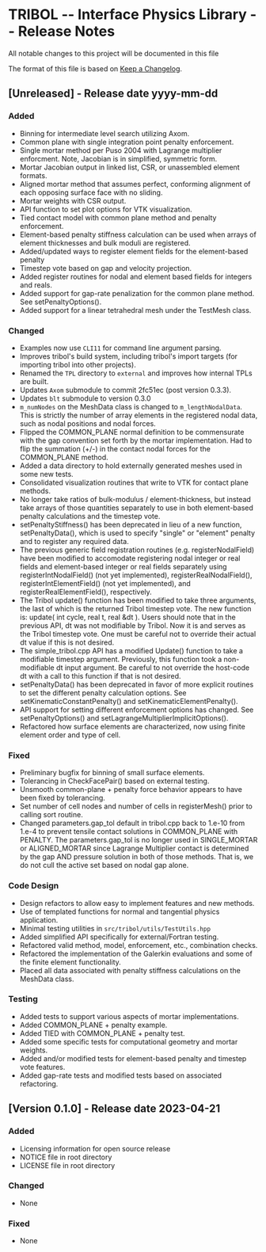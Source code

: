 # TRIBOL -- Interface Physics Library -- Release Notes

All notable changes to this project will be documented in this file

The format of this file is based on [Keep a Changelog](http://keepachangelog.com/en/1.0.0/).

## [Unreleased] - Release date yyyy-mm-dd 

### Added
- Binning for intermediate level search utilizing Axom.
- Common plane with single integration point penalty enforcement.
- Single mortar method per Puso 2004 with Lagrange multiplier enforcment.
  Note, Jacobian is in simplified, symmetric form.
- Mortar Jacobian output in linked list, CSR, or unassembled element formats.
- Aligned mortar method that assumes perfect, conforming alignment of 
  each opposing surface face with no sliding.
- Mortar weights with CSR output.
- API function to set plot options for VTK visualization.
- Tied contact model with common plane method and penalty enforcement.
- Element-based penalty stiffness calculation can be used when arrays of 
  element thicknesses and bulk moduli are registered.
- Added/updated ways to register element fields for the element-based penalty
- Timestep vote based on gap and velocity projection.
- Added register routines for nodal and element based fields for integers 
  and reals.
- Added support for gap-rate penalization for the common plane method.
  See setPenaltyOptions().
- Added support for a linear tetrahedral mesh under the TestMesh class.

### Changed
- Examples now use `CLI11` for command line argument parsing.
- Improves tribol's build system, including tribol's import targets 
  (for importing tribol into other projects).
- Renamed the `TPL` directory to `external` and improves how internal TPLs are built.
- Updates `Axom` submodule to commit 2fc51ec (post version 0.3.3).
- Updates `blt` submodule to version 0.3.0
- `m_numNodes` on the MeshData class is changed to `m_lengthNodalData`. This is 
  strictly the number of array elements in the registered nodal data, 
  such as nodal positions and nodal forces.
- Flipped the COMMON_PLANE normal definition to be commensurate with the 
  gap convention set forth by the mortar implementation. Had to flip 
  the summation (+/-) in the contact nodal forces for the COMMON_PLANE 
  method.
- Added a data directory to hold externally generated meshes used in some new tests.
- Consolidated visualization routines that write to VTK for contact plane methods.
- No longer take ratios of bulk-modulus / element-thickness, but instead take arrays 
  of those quantities separately to use in both element-based penalty calculations 
  and the timestep vote. 
- setPenaltyStiffness() has been deprecated in lieu of a new function, setPenaltyData(),
  which is used to specify "single" or "element" penalty and to register any required data.
- The previous generic field registration routines (e.g. registerNodalField) have been 
  modified to accomodate registering nodal integer or real fields and element-based 
  integer or real fields separately using registerIntNodalField() (not yet implemented), 
  registerRealNodalField(), registerIntElementField() (not yet implemented), and 
  registerRealElementField(), respectively.
- The Tribol update() function has been modified to take three arguments, the last of 
  which is the returned Tribol timestep vote. The new function is:
     update( int cycle, real t, real &dt ). 
  Users should note that in the previous API, dt was not modifiable by Tribol. Now it is 
  and serves as the Tribol timestep vote. One must be careful not to override their actual 
  dt value if this is not desired.
- The simple_tribol.cpp API has a modified Update() function to take a modifiable timestep 
  argument. Previously, this function took a non-modifiable dt input argument. Be careful 
  to not override the host-code dt with a call to this function if that is not desired.
- setPenaltyData() has been deprecated in favor of more explicit routines to set the different 
  penalty calculation options. See setKinematicConstantPenalty() and setKinematicElementPenalty(). 
- API support for setting different enforcement options has changed. See setPenaltyOptions() and 
  setLagrangeMultiplierImplicitOptions(). 
- Refactored how surface elements are characterized, now using finite element order and type of cell.

### Fixed
- Preliminary bugfix for binning of small surface elements.
- Tolerancing in CheckFacePair() based on external testing.
- Unsmooth common-plane + penalty force behavior appears to have been fixed
  by tolerancing.
- Set number of cell nodes and number of cells in registerMesh() prior 
  to calling sort routine.
- Changed parameters.gap_tol default in tribol.cpp back to 1.e-10 from 1.e-4
  to prevent tensile contact solutions in COMMON_PLANE with PENALTY. The 
  parameters.gap_tol is no longer used in SINGLE_MORTAR or ALIGNED_MORTAR 
  since Lagrange Multiplier contact is determined by the gap AND pressure 
  solution in both of those methods. That is, we do not cull the active set 
  based on nodal gap alone.

### Code Design
- Design refactors to allow easy to implement features and new methods.
- Use of templated functions for normal and tangential physics application.
- Minimal testing utilities in `src/tribol/utils/TestUtils.hpp`
- Added simplified API specifically for external/Fortran testing.
- Refactored valid method, model, enforcement, etc., combination checks.
- Refactored the implementation of the Galerkin evaluations and some of the finite 
  element functionality.
- Placed all data associated with penalty stiffness calculations on the MeshData class.

### Testing
- Added tests to support various aspects of mortar implementations.
- Added COMMON_PLANE + penalty example.
- Added TIED with COMMON_PLANE + penalty test.
- Added some specific tests for computational geometry and mortar weights.
- Added and/or modified tests for element-based penalty and timestep vote features.
- Added gap-rate tests and modified tests based on associated refactoring.

## [Version 0.1.0] - Release date 2023-04-21

### Added
- Licensing information for open source release
- NOTICE file in root directory
- LICENSE file in root directory

### Changed
- None

### Fixed
- None
